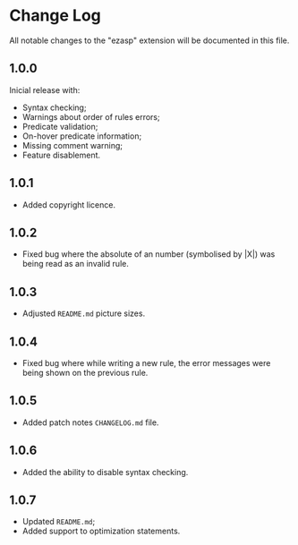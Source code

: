 # Change Log

All notable changes to the "ezasp" extension will be documented in this file.

## 1.0.0
Inicial release with:
- Syntax checking;
- Warnings about order of rules errors;
- Predicate validation;
- On-hover predicate information;
- Missing comment warning;
- Feature disablement.

## 1.0.1
- Added copyright licence.

## 1.0.2
- Fixed bug where the absolute of an number (symbolised by |X|) was being read as an invalid rule.

## 1.0.3
- Adjusted `README.md` picture sizes.

## 1.0.4
- Fixed bug where while writing a new rule, the error messages were being shown on the previous rule.

## 1.0.5
- Added patch notes `CHANGELOG.md` file.

## 1.0.6
- Added the ability to disable syntax checking.

## 1.0.7
- Updated `README.md`;
- Added support to optimization statements.
